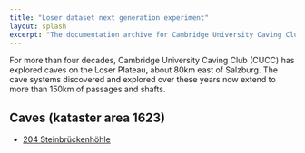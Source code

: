 ```yaml
---
title: "Loser dataset next generation experiment"
layout: splash
excerpt: "The documentation archive for Cambridge University Caving Club's expeditions to Austria"
---
```


For more than four decades, Cambridge University Caving Club (CUCC) has
explored caves on the Loser Plateau, about 80km east of Salzburg. The cave
systems discovered and explored over these years now extend to more than
150km of passages and shafts.

## Caves (kataster area 1623)

- [204 Steinbrückenhöhle](caves-1623/204)
